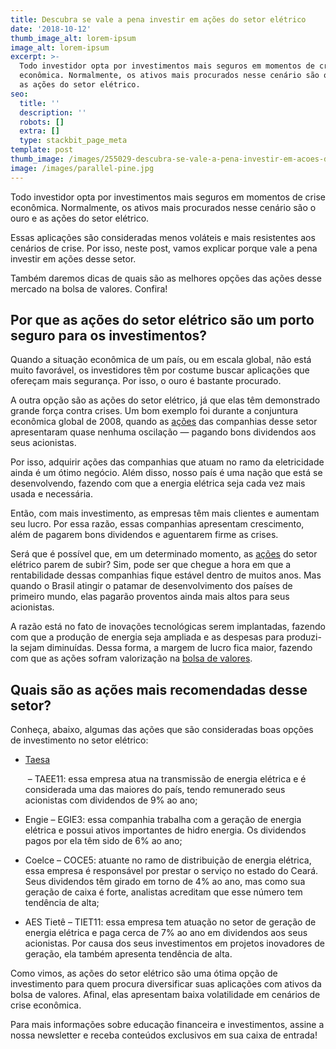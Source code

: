 ```yaml
---
title: Descubra se vale a pena investir em ações do setor elétrico
date: '2018-10-12'
thumb_image_alt: lorem-ipsum
image_alt: lorem-ipsum
excerpt: >-
  Todo investidor opta por investimentos mais seguros em momentos de crise
  econômica. Normalmente, os ativos mais procurados nesse cenário são o ouro e
  as ações do setor elétrico.
seo:
  title: ''
  description: ''
  robots: []
  extra: []
  type: stackbit_page_meta
template: post
thumb_image: /images/255029-descubra-se-vale-a-pena-investir-em-acoes-do-setor-eletrico.jpg
image: /images/parallel-pine.jpg
---
```

Todo investidor opta por investimentos mais seguros em momentos de crise econômica. Normalmente, os ativos mais procurados nesse cenário são o ouro e as ações do setor elétrico.

Essas aplicações são consideradas menos voláteis e mais resistentes aos cenários de crise. Por isso, neste post, vamos explicar porque vale a pena investir em ações desse setor.

Também daremos dicas de quais são as melhores opções das ações desse mercado na bolsa de valores. Confira!

## **Por que as ações do setor elétrico são um porto seguro para os investimentos?**

Quando a situação econômica de um país, ou em escala global, não está muito favorável, os investidores têm por costume buscar aplicações que ofereçam mais segurança. Por isso, o ouro é bastante procurado.

A outra opção são as ações do setor elétrico, já que elas têm demonstrado grande força contra crises. Um bom exemplo foi durante a conjuntura econômica global de 2008, quando as [ações](http://saudemaisacao.com.br/blog/como-escolher-as-melhores-acoes-para-investir/) das companhias desse setor apresentaram quase nenhuma oscilação — pagando bons dividendos aos seus acionistas.

Por isso, adquirir ações das companhias que atuam no ramo da eletricidade ainda é um ótimo negócio. Além disso, nosso país é uma nação que está se desenvolvendo, fazendo com que a energia elétrica seja cada vez mais usada e necessária.

Então, com mais investimento, as empresas têm mais clientes e aumentam seu lucro. Por essa razão, essas companhias apresentam crescimento, além de pagarem bons dividendos e aguentarem firme as crises.

Será que é possível que, em um determinado momento, as [ações](https://saudemaisacao.com.br/blog/5-dicas-para-acertar-na-escolha-de-acoes/) do setor elétrico parem de subir? Sim, pode ser que chegue a hora em que a rentabilidade dessas companhias fique estável dentro de muitos anos. Mas quando o Brasil atingir o patamar de desenvolvimento dos países de primeiro mundo, elas pagarão proventos ainda mais altos para seus acionistas.

A razão está no fato de inovações tecnológicas serem implantadas, fazendo com que a produção de energia seja ampliada e as despesas para produzi-la sejam diminuídas. Dessa forma, a margem de lucro fica maior, fazendo com que as ações sofram valorização na [bolsa de valores](https://saudemaisacao.com.br/blog/acoes-na-bolsa-as-ferramentas-que-indicam-a-saude-de-uma-empresa/).

## **Quais são as ações mais recomendadas desse setor?**

Conheça, abaixo, algumas das ações que são consideradas boas opções de investimento no setor elétrico:

*   [Taesa](http://institucional.taesa.com.br/)

     – TAEE11: essa empresa atua na transmissão de energia elétrica e é considerada uma das maiores do país, tendo remunerado seus acionistas com dividendos de 9% ao ano;

*   Engie – EGIE3: essa companhia trabalha com a geração de energia elétrica e possui ativos importantes de hidro energia. Os dividendos pagos por ela têm sido de 6% ao ano;

*   Coelce – COCE5: atuante no ramo de distribuição de energia elétrica, essa empresa é responsável por prestar o serviço no estado do Ceará. Seus dividendos têm girado em torno de 4% ao ano, mas como sua geração de caixa é forte, analistas acreditam que esse número tem tendência de alta;

*   AES Tietê – TIET11: essa empresa tem atuação no setor de geração de energia elétrica e paga cerca de 7% ao ano em dividendos aos seus acionistas. Por causa dos seus investimentos em projetos inovadores de geração, ela também apresenta tendência de alta.

Como vimos, as ações do setor elétrico são uma ótima opção de investimento para quem procura diversificar suas aplicações com ativos da bolsa de valores. Afinal, elas apresentam baixa volatilidade em cenários de crise econômica.

Para mais informações sobre educação financeira e investimentos, assine a nossa newsletter e receba conteúdos exclusivos em sua caixa de entrada!
